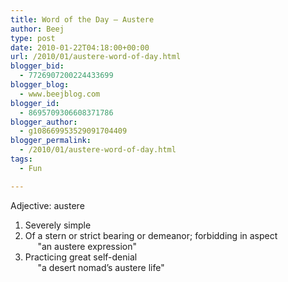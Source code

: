 ```yaml
---
title: Word of the Day – Austere
author: Beej
type: post
date: 2010-01-22T04:18:00+00:00
url: /2010/01/austere-word-of-day.html
blogger_bid:
  - 7726907200224433699
blogger_blog:
  - www.beejblog.com
blogger_id:
  - 8695709306608371786
blogger_author:
  - g108669953529091704409
blogger_permalink:
  - /2010/01/austere-word-of-day.html
tags:
  - Fun

---
```

Adjective: austere    
1. Severely simple    
2. Of a stern or strict bearing or demeanor; forbidding in aspect   
&#160;&#160;&#160;&#160; "an austere expression"    
3. Practicing great self-denial   
&#160;&#160;&#160;&#160; "a desert nomad&#8217;s austere life"